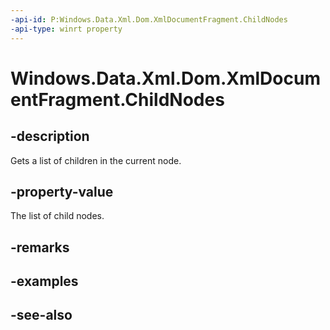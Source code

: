 ```yaml
---
-api-id: P:Windows.Data.Xml.Dom.XmlDocumentFragment.ChildNodes
-api-type: winrt property
---
```


<!-- Property syntax
public Windows.Data.Xml.Dom.XmlNodeList ChildNodes { get; }
-->

# Windows.Data.Xml.Dom.XmlDocumentFragment.ChildNodes

## -description
Gets a list of children in the current node.

## -property-value
The list of child nodes.

## -remarks

## -examples

## -see-also
